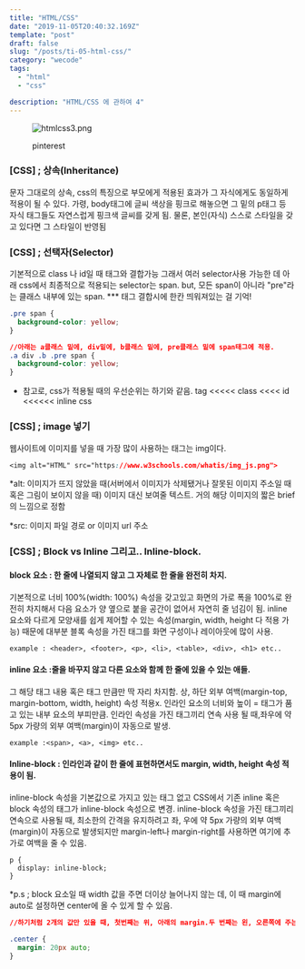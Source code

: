 ```yaml
---
title: "HTML/CSS"
date: "2019-11-05T20:40:32.169Z"
template: "post"
draft: false
slug: "/posts/ti-05-html-css/"
category: "wecode"
tags:
  - "html"
  - "css"

description: "HTML/CSS 에 관하여 4"
---
```


<figure>

![htmlcss3.png](https://images.velog.io/post-images/hyksmine/a783cbc0-17ea-11ea-9835-57c76690a152/htmlcss3.png)

<figcaption> pinterest </figcaption>
</figure>

### [CSS] ; 상속(Inheritance)

문자 그대로의 상속,
css의 특징으로 부모에게 적용된 효과가 그 자식에게도 동일하게 적용이 될 수 있다.
가령, body태그에 글씨 색상을 핑크로 해놓으면 그 밑의 p태그 등 자식 태그들도 자연스럽게 핑크색 글씨를 갖게 됨.
물론, 본인(자식) 스스로 스타일을 갖고 있다면 그 스타일이 반영됨

### [CSS] ; 선택자(Selector)

기본적으로 class 나 id일 때 태그와 결합가능
그래서 여러 selector사용 가능한 데 아래 css에서 최종적으로 적용되는 selector는 span.
but, 모든 span이 아니라 "pre"라는 클래스 내부에 있는 span.
\*\*\* 태그 결합시에 한칸 띄워져있는 걸 기억!

```css
.pre span {
  background-color: yellow;
}
```

```css
//아래는 a클래스 밑에, div밑에, b클래스 밑에, pre클래스 밑에 span태그에 적용.
.a div .b .pre span {
  background-color: yellow;
}
```

- 참고로, css가 적용될 때의 우선순위는 하기와 같음.
  tag <<<<< class <<<< id <<<<<< inline css

### [CSS] ; image 넣기

웹사이트에 이미지를 넣을 때 가장 많이 사용하는 태그는 img이다.

```css
<img alt="HTML" src="https://www.w3schools.com/whatis/img_js.png">
```

\*alt: 이미지가 뜨지 않았을 때(서버에서 이미지가 삭제됐거나 잘못된 이미지 주소일 때 혹은 그림이 보이지 않을 때) 이미지 대신 보여줄 텍스트. 거의 해당 이미지의 짧은 brief의 느낌으로 정함

\*src: 이미지 파일 경로 or 이미지 url 주소

### [CSS] ; Block vs Inline 그리고.. Inline-block.

#### block 요소 : 한 줄에 나열되지 않고 그 자체로 한 줄을 완전히 차지.</br>

기본적으로 너비 100%(width: 100%) 속성을 갖고있고 화면의 가로 폭을 100%로 완전히 차지해서 다음 요소가 양 옆으로 붙을 공간이 없어서 자연히 줄 넘김이 됨.
inline 요소와 다르게 모양새를 쉽게 제어할 수 있는 속성(margin, width, height 다 적용 가능) 때문에 대부분 블록 속성을 가진 태그를 화면 구성이나 레이아웃에 많이 사용.

```
example : <header>, <footer>, <p>, <li>, <table>, <div>, <h1> etc..
```

#### inline 요소 :줄을 바꾸지 않고 다른 요소와 함께 한 줄에 있을 수 있는 애들.</br>

그 해당 태그 내용 혹은 태그 만큼만 딱 자리 차지함.
상, 하단 외부 여백(margin-top, margin-bottom, width, height) 속성 적용x.
인라인 요소의 너비와 높이 = 태그가 품고 있는 내부 요소의 부피만큼.
인라인 속성을 가진 태그끼리 연속 사용 될 때,좌우에 약 5px 가량의 외부 여백(margin)이 자동으로 발생.

```
example :<span>, <a>, <img> etc..
```

#### Inline-block : 인라인과 같이 한 줄에 표현하면서도 margin, width, height 속성 적용이 됨.</br>

inline-block 속성을 기본값으로 가지고 있는 태그 없고 CSS에서 기존 inline 혹은 block 속성의 태그가 inline-block 속성으로 변경.
inline-block 속성을 가진 태그끼리 연속으로 사용될 때,
최소한의 간격을 유지하려고 좌, 우에 약 5px 가량의 외부 여백(margin)이 자동으로 발생되지만 margin-left나 margin-right를 사용하면 여기에 추가로 여백을 줄 수 있음.

```
p {
  display: inline-block;
}
```

\*p.s ; block 요소일 때 width 값을 주면 더이상 늘어나지 않는 데, 이 때 margin에 auto로 설정하면 center에 올 수 있게 할 수 있음.

```css
//하기처럼 2개의 값만 있을 때, 첫번째는 위, 아래의 margin.두 번째는 왼, 오른쪽에 주는 margin이라는 뜻.

.center {
  margin: 20px auto;
}
```
